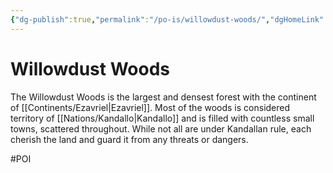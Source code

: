 ```yaml
---
{"dg-publish":true,"permalink":"/po-is/willowdust-woods/","dgHomeLink":true,"dgPassFrontmatter":false}
---
```



# Willowdust Woods
The Willowdust Woods is the largest and densest forest with the continent of [[Continents/Ezavriel|Ezavriel]]. Most of the woods is considered territory of [[Nations/Kandallo|Kandallo]] and is filled with countless small towns, scattered throughout. While not all are under Kandallan rule, each cherish the land and guard it from any threats or dangers. 

#POI